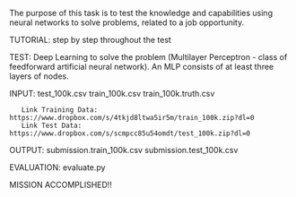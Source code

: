 The purpose of this task is to test the knowledge and capabilities using neural networks to solve problems, 
related to a job opportunity.

TUTORIAL: step by step throughout the test

TEST: Deep Learning to solve the problem (Multilayer Perceptron -  class of feedforward artificial neural network).
      An MLP consists of at least three layers of nodes.

INPUT: test_100k.csv
       train_100k.csv
       train_100k.truth.csv
       
       Link Training Data: https://www.dropbox.com/s/4tkjd8ltwa5ir5m/train_100k.zip?dl=0
       Link Test Data: https://www.dropbox.com/s/scmpcc85u54omdt/test_100k.zip?dl=0

OUTPUT: submission.train_100k.csv
        submission.test_100k.csv

EVALUATION: evaluate.py


MISSION ACCOMPLISHED!!
